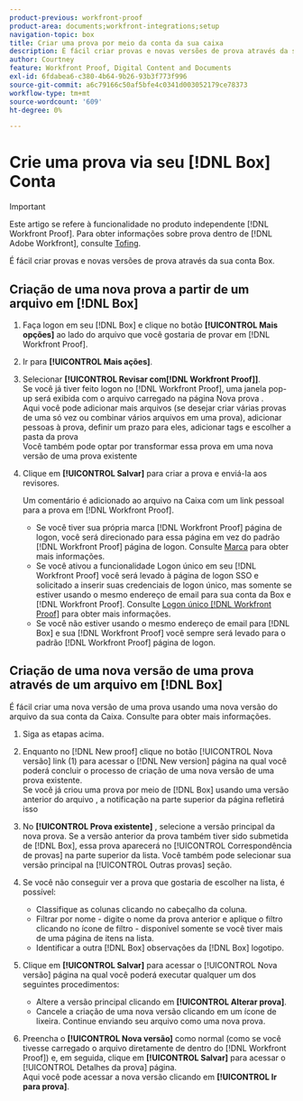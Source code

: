 ```yaml
---
product-previous: workfront-proof
product-area: documents;workfront-integrations;setup
navigation-topic: box
title: Criar uma prova por meio da conta da sua caixa
description: É fácil criar provas e novas versões de prova através da sua conta Box.
author: Courtney
feature: Workfront Proof, Digital Content and Documents
exl-id: 6fdabea6-c380-4b64-9b26-93b3f773f996
source-git-commit: a6c79166c50af5bfe4c0341d003052179ce78373
workflow-type: tm+mt
source-wordcount: '609'
ht-degree: 0%

---
```


# Crie uma prova via seu [!DNL Box] Conta

>[!IMPORTANT]
>
>Este artigo se refere à funcionalidade no produto independente [!DNL Workfront Proof]. Para obter informações sobre prova dentro de [!DNL Adobe Workfront], consulte [Tofing](../../../review-and-approve-work/proofing/proofing.md).

É fácil criar provas e novas versões de prova através da sua conta Box.

## Criação de uma nova prova a partir de um arquivo em [!DNL Box]

1. Faça logon em seu [!DNL Box] e clique no botão **[!UICONTROL Mais opções]** ao lado do arquivo que você gostaria de provar em [!DNL Workfront Proof].
1. Ir para **[!UICONTROL Mais ações]**.
1. Selecionar **[!UICONTROL Revisar com[!DNL Workfront Proof]]**.\
   Se você já tiver feito logon no [!DNL Workfront Proof], uma janela pop-up será exibida com o arquivo carregado na página Nova prova .\
   Aqui você pode adicionar mais arquivos (se desejar criar várias provas de uma só vez ou combinar vários arquivos em uma prova), adicionar pessoas à prova, definir um prazo para eles, adicionar tags e escolher a pasta da prova\
   Você também pode optar por transformar essa prova em uma nova versão de uma prova existente

1. Clique em **[!UICONTROL Salvar]** para criar a prova e enviá-la aos revisores.

   Um comentário é adicionado ao arquivo na Caixa com um link pessoal para a prova em [!DNL Workfront Proof].

   * Se você tiver sua própria marca [!DNL Workfront Proof] página de logon, você será direcionado para essa página em vez do padrão [!DNL Workfront Proof] página de logon. Consulte [Marca](https://support.workfront.com/hc/en-us/sections/115000921208-Branding) para obter mais informações.
   * Se você ativou a funcionalidade Logon único em seu [!DNL Workfront Proof] você será levado à página de logon SSO e solicitado a inserir suas credenciais de logon único, mas somente se estiver usando o mesmo endereço de email para sua conta da Box e [!DNL Workfront Proof]. Consulte [Logon único [!DNL Workfront Proof]](../../../workfront-proof/wp-acct-admin/managing-security/single-sign-on-overview.md) para obter mais informações.
   * Se você não estiver usando o mesmo endereço de email para [!DNL Box] e sua [!DNL Workfront Proof] você sempre será levado para o padrão [!DNL Workfront Proof] página de logon.

## Criação de uma nova versão de uma prova através de um arquivo em [!DNL Box]

É fácil criar uma nova versão de uma prova usando uma nova versão do arquivo da sua conta da Caixa. Consulte para obter mais informações.

1. Siga as etapas acima.
1. Enquanto no [!DNL New proof] clique no botão [!UICONTROL Nova versão] link (1) para acessar o [!DNL New version] página na qual você poderá concluir o processo de criação de uma nova versão de uma prova existente.\
   Se você já criou uma prova por meio de [!DNL Box] usando uma versão anterior do arquivo , a notificação na parte superior da página refletirá isso
1. No **[!UICONTROL Prova existente]** , selecione a versão principal da nova prova. Se a versão anterior da prova também tiver sido submetida de [!DNL Box], essa prova aparecerá no [!UICONTROL Correspondência de provas] na parte superior da lista. Você também pode selecionar sua versão principal na [!UICONTROL Outras provas] seção.
1. Se você não conseguir ver a prova que gostaria de escolher na lista, é possível:

   * Classifique as colunas clicando no cabeçalho da coluna.
   * Filtrar por nome - digite o nome da prova anterior e aplique o filtro clicando no ícone de filtro - disponível somente se você tiver mais de uma página de itens na lista.
   * Identificar a outra [!DNL Box] observações da [!DNL Box] logotipo.

1. Clique em **[!UICONTROL Salvar]** para acessar o [!UICONTROL Nova versão] página na qual você poderá executar qualquer um dos seguintes procedimentos:

   * Altere a versão principal clicando em **[!UICONTROL Alterar prova]**.
   * Cancele a criação de uma nova versão clicando em um ícone de lixeira. Continue enviando seu arquivo como uma nova prova.

1. Preencha o **[!UICONTROL Nova versão]** como normal (como se você tivesse carregado o arquivo diretamente de dentro do [!DNL Workfront Proof]) e, em seguida, clique em **[!UICONTROL Salvar]** para acessar o [!UICONTROL Detalhes da prova] página.\
   Aqui você pode acessar a nova versão clicando em **[!UICONTROL Ir para prova]**.
